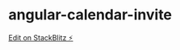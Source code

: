 # angular-calendar-invite

[Edit on StackBlitz ⚡️](https://stackblitz.com/edit/angular-calendar-invite)
